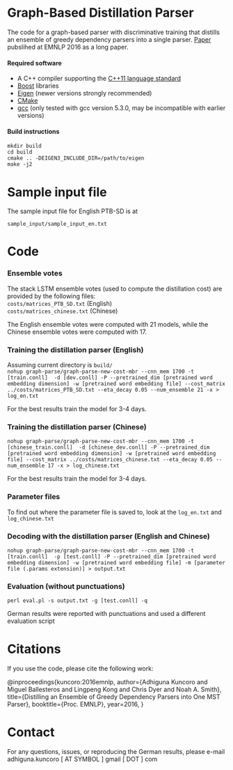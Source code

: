 # Graph-Based Distillation Parser

The code for a graph-based parser with discriminative training that distills an ensemble of greedy dependency parsers into a single parser. [Paper](https://arxiv.org/abs/1609.07561) pubslihed at EMNLP 2016 as a long paper.

#### Required software

 * A C++ compiler supporting the [C++11 language standard](https://en.wikipedia.org/wiki/C%2B%2B11)
 * [Boost](http://www.boost.org/) libraries
 * [Eigen](http://eigen.tuxfamily.org) (newer versions strongly recommended)
 * [CMake](http://www.cmake.org/)
 * [gcc](https://gcc.gnu.org/gcc-5/) (only tested with gcc version 5.3.0, may be incompatible with earlier versions)

#### Build instructions

    mkdir build
    cd build
    cmake .. -DEIGEN3_INCLUDE_DIR=/path/to/eigen
    make -j2

# Sample input file

The sample input file for English PTB-SD is at

`sample_input/sample_input_en.txt`

# Code

### Ensemble votes
The stack LSTM ensemble votes (used to compute the distillation cost) are provided by the following files:    
`costs/matrices_PTB_SD.txt` (English)     
`costs/matrices_chinese.txt` (Chinese)     

The English ensemble votes were computed with 21 models, while the Chinese ensemble votes were computed with 17. 

### Training the distillation parser (English)
Assuming current directory is `build/`      
`nohup graph-parse/graph-parse-new-cost-mbr --cnn_mem 1700 -t [train.conll]  -d [dev.conll] -P --pretrained_dim [pretrained word embedding dimension] -w [pretrained word embedding file] --cost_matrix ../costs/matrices_PTB_SD.txt --eta_decay 0.05 --num_ensemble 21 -x > log_en.txt`      

For the best results train the model for 3-4 days.

### Training the distillation parser (Chinese)

`nohup graph-parse/graph-parse-new-cost-mbr --cnn_mem 1700 -t [chinese_train.conll]  -d [chinese_dev.conll] -P --pretrained_dim [pretrained word embedding dimension] -w [pretrained word embedding file] --cost_matrix ../costs/matrices_chinese.txt --eta_decay 0.05 --num_ensemble 17 -x > log_chinese.txt`     

For the best results train the model for 3-4 days.

### Parameter files

To find out where the parameter file is saved to, look at the `log_en.txt` and `log_chinese.txt`       

### Decoding with the distillation parser (English and Chinese)
`nohup graph-parse/graph-parse-new-cost-mbr --cnn_mem 1700 -t [train.conll]  -p [test.conll] -P --pretrained_dim [pretrained word embedding dimension] -w [pretrained word embedding file] -m [parameter file (.params extension)] > output.txt`     

### Evaluation (without punctuations)
`perl eval.pl -s output.txt -g [test.conll] -q`     

German results were reported with punctuations and used a different evaluation script    

# Citations

If you use the code, please cite the following work:

@inproceedings{kuncoro:2016emnlp,
  author={Adhiguna Kuncoro and Miguel Ballesteros and Lingpeng Kong and Chris Dyer and Noah A. Smith},
  title={Distilling an Ensemble of Greedy Dependency Parsers into One MST Parser},
  booktitle={Proc. EMNLP},
  year=2016,
} 

# Contact
For any questions, issues, or reproducing the German results, please e-mail adhiguna.kuncoro [ AT SYMBOL ] gmail [ DOT ] com
